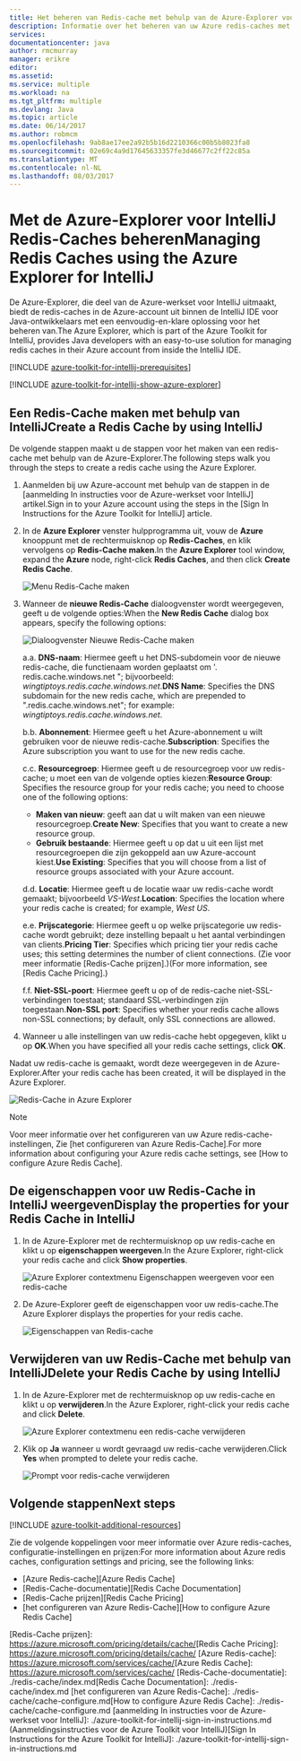 ```yaml
---
title: Het beheren van Redis-cache met behulp van de Azure-Explorer voor IntelliJ | Microsoft Docs
description: Informatie over het beheren van uw Azure redis-caches met behulp van de Azure-Explorer voor IntelliJ.
services: 
documentationcenter: java
author: rmcmurray
manager: erikre
editor: 
ms.assetid: 
ms.service: multiple
ms.workload: na
ms.tgt_pltfrm: multiple
ms.devlang: Java
ms.topic: article
ms.date: 06/14/2017
ms.author: robmcm
ms.openlocfilehash: 9ab8ae17ee2a92b5b16d2210366c00b5b8023fa8
ms.sourcegitcommit: 02e69c4a9d17645633357fe3d46677c2ff22c85a
ms.translationtype: MT
ms.contentlocale: nl-NL
ms.lasthandoff: 08/03/2017
---
```

# <a name="managing-redis-caches-using-the-azure-explorer-for-intellij"></a><span data-ttu-id="a0765-103">Met de Azure-Explorer voor IntelliJ Redis-Caches beheren</span><span class="sxs-lookup"><span data-stu-id="a0765-103">Managing Redis Caches using the Azure Explorer for IntelliJ</span></span>

<span data-ttu-id="a0765-104">De Azure-Explorer, die deel van de Azure-werkset voor IntelliJ uitmaakt, biedt de redis-caches in de Azure-account uit binnen de IntelliJ IDE voor Java-ontwikkelaars met een eenvoudig-en-klare oplossing voor het beheren van.</span><span class="sxs-lookup"><span data-stu-id="a0765-104">The Azure Explorer, which is part of the Azure Toolkit for IntelliJ, provides Java developers with an easy-to-use solution for managing redis caches in their Azure account from inside the IntelliJ IDE.</span></span>

[!INCLUDE [azure-toolkit-for-intellij-prerequisites](../includes/azure-toolkit-for-intellij-prerequisites.md)]

[!INCLUDE [azure-toolkit-for-intellij-show-azure-explorer](../includes/azure-toolkit-for-intellij-show-azure-explorer.md)]

## <a name="create-a-redis-cache-by-using-intellij"></a><span data-ttu-id="a0765-105">Een Redis-Cache maken met behulp van IntelliJ</span><span class="sxs-lookup"><span data-stu-id="a0765-105">Create a Redis Cache by using IntelliJ</span></span>

<span data-ttu-id="a0765-106">De volgende stappen maakt u de stappen voor het maken van een redis-cache met behulp van de Azure-Explorer.</span><span class="sxs-lookup"><span data-stu-id="a0765-106">The following steps walk you through the steps to create a redis cache using the Azure Explorer.</span></span>

1. <span data-ttu-id="a0765-107">Aanmelden bij uw Azure-account met behulp van de stappen in de [aanmelding In instructies voor de Azure-werkset voor IntelliJ] artikel.</span><span class="sxs-lookup"><span data-stu-id="a0765-107">Sign in to your Azure account using the steps in the [Sign In Instructions for the Azure Toolkit for IntelliJ] article.</span></span>

1. <span data-ttu-id="a0765-108">In de **Azure Explorer** venster hulpprogramma uit, vouw de **Azure** knooppunt met de rechtermuisknop op **Redis-Caches**, en klik vervolgens op **Redis-Cache maken**.</span><span class="sxs-lookup"><span data-stu-id="a0765-108">In the **Azure Explorer** tool window, expand the **Azure** node, right-click **Redis Caches**, and then click **Create Redis Cache**.</span></span>

   ![Menu Redis-Cache maken][CR01]

1. <span data-ttu-id="a0765-110">Wanneer de **nieuwe Redis-Cache** dialoogvenster wordt weergegeven, geeft u de volgende opties:</span><span class="sxs-lookup"><span data-stu-id="a0765-110">When the **New Redis Cache** dialog box appears, specify the following options:</span></span>

   ![Dialoogvenster Nieuwe Redis-Cache maken][CR02]

   <span data-ttu-id="a0765-112">a.</span><span class="sxs-lookup"><span data-stu-id="a0765-112">a.</span></span> <span data-ttu-id="a0765-113">**DNS-naam**: Hiermee geeft u het DNS-subdomein voor de nieuwe redis-cache, die functienaam worden geplaatst om '. redis.cache.windows.net "; bijvoorbeeld: *wingtiptoys.redis.cache.windows.net*.</span><span class="sxs-lookup"><span data-stu-id="a0765-113">**DNS Name**: Specifies the DNS subdomain for the new redis cache, which are prepended to ".redis.cache.windows.net"; for example: *wingtiptoys.redis.cache.windows.net*.</span></span>

   <span data-ttu-id="a0765-114">b.</span><span class="sxs-lookup"><span data-stu-id="a0765-114">b.</span></span> <span data-ttu-id="a0765-115">**Abonnement**: Hiermee geeft u het Azure-abonnement u wilt gebruiken voor de nieuwe redis-cache.</span><span class="sxs-lookup"><span data-stu-id="a0765-115">**Subscription**: Specifies the Azure subscription you want to use for the new redis cache.</span></span>

   <span data-ttu-id="a0765-116">c.</span><span class="sxs-lookup"><span data-stu-id="a0765-116">c.</span></span> <span data-ttu-id="a0765-117">**Resourcegroep**: Hiermee geeft u de resourcegroep voor uw redis-cache; u moet een van de volgende opties kiezen:</span><span class="sxs-lookup"><span data-stu-id="a0765-117">**Resource Group**: Specifies the resource group for your redis cache; you need to choose one of the following options:</span></span>
      * <span data-ttu-id="a0765-118">**Maken van nieuw**: geeft aan dat u wilt maken van een nieuwe resourcegroep.</span><span class="sxs-lookup"><span data-stu-id="a0765-118">**Create New**: Specifies that you want to create a new resource group.</span></span>
      * <span data-ttu-id="a0765-119">**Gebruik bestaande**: Hiermee geeft u op dat u uit een lijst met resourcegroepen die zijn gekoppeld aan uw Azure-account kiest.</span><span class="sxs-lookup"><span data-stu-id="a0765-119">**Use Existing**: Specifies that you will choose from a list of resource groups associated with your Azure account.</span></span>

   <span data-ttu-id="a0765-120">d.</span><span class="sxs-lookup"><span data-stu-id="a0765-120">d.</span></span> <span data-ttu-id="a0765-121">**Locatie**: Hiermee geeft u de locatie waar uw redis-cache wordt gemaakt; bijvoorbeeld *VS-West*.</span><span class="sxs-lookup"><span data-stu-id="a0765-121">**Location**: Specifies the location where your redis cache is created; for example, *West US*.</span></span>

   <span data-ttu-id="a0765-122">e.</span><span class="sxs-lookup"><span data-stu-id="a0765-122">e.</span></span> <span data-ttu-id="a0765-123">**Prijscategorie**: Hiermee geeft u op welke prijscategorie uw redis-cache wordt gebruikt; deze instelling bepaalt u het aantal verbindingen van clients.</span><span class="sxs-lookup"><span data-stu-id="a0765-123">**Pricing Tier**: Specifies which pricing tier your redis cache uses; this setting determines the number of client connections.</span></span> <span data-ttu-id="a0765-124">(Zie voor meer informatie [Redis-Cache prijzen].)</span><span class="sxs-lookup"><span data-stu-id="a0765-124">(For more information, see [Redis Cache Pricing].)</span></span>

   <span data-ttu-id="a0765-125">f.</span><span class="sxs-lookup"><span data-stu-id="a0765-125">f.</span></span> <span data-ttu-id="a0765-126">**Niet-SSL-poort**: Hiermee geeft u op of de redis-cache niet-SSL-verbindingen toestaat; standaard SSL-verbindingen zijn toegestaan.</span><span class="sxs-lookup"><span data-stu-id="a0765-126">**Non-SSL port**: Specifies whether your redis cache allows non-SSL connections; by default, only SSL connections are allowed.</span></span>

1. <span data-ttu-id="a0765-127">Wanneer u alle instellingen van uw redis-cache hebt opgegeven, klikt u op **OK**.</span><span class="sxs-lookup"><span data-stu-id="a0765-127">When you have specified all your redis cache settings, click **OK**.</span></span>

<span data-ttu-id="a0765-128">Nadat uw redis-cache is gemaakt, wordt deze weergegeven in de Azure-Explorer.</span><span class="sxs-lookup"><span data-stu-id="a0765-128">After your redis cache has been created, it will be displayed in the Azure Explorer.</span></span>

   ![Redis-Cache in Azure Explorer][CR03]

> [!NOTE]
>
> <span data-ttu-id="a0765-130">Voor meer informatie over het configureren van uw Azure redis-cache-instellingen, Zie [het configureren van Azure Redis-Cache].</span><span class="sxs-lookup"><span data-stu-id="a0765-130">For more information about configuring your Azure redis cache settings, see [How to configure Azure Redis Cache].</span></span>
>

## <a name="display-the-properties-for-your-redis-cache-in-intellij"></a><span data-ttu-id="a0765-131">De eigenschappen voor uw Redis-Cache in IntelliJ weergeven</span><span class="sxs-lookup"><span data-stu-id="a0765-131">Display the properties for your Redis Cache in IntelliJ</span></span>

1. <span data-ttu-id="a0765-132">In de Azure-Explorer met de rechtermuisknop op uw redis-cache en klikt u op **eigenschappen weergeven**.</span><span class="sxs-lookup"><span data-stu-id="a0765-132">In the Azure Explorer, right-click your redis cache and click **Show properties**.</span></span>

   ![Azure Explorer contextmenu Eigenschappen weergeven voor een redis-cache][SP01]

1. <span data-ttu-id="a0765-134">De Azure-Explorer geeft de eigenschappen voor uw redis-cache.</span><span class="sxs-lookup"><span data-stu-id="a0765-134">The Azure Explorer displays the properties for your redis cache.</span></span>

   ![Eigenschappen van Redis-cache][SP02]

## <a name="delete-your-redis-cache-by-using-intellij"></a><span data-ttu-id="a0765-136">Verwijderen van uw Redis-Cache met behulp van IntelliJ</span><span class="sxs-lookup"><span data-stu-id="a0765-136">Delete your Redis Cache by using IntelliJ</span></span>

1. <span data-ttu-id="a0765-137">In de Azure-Explorer met de rechtermuisknop op uw redis-cache en klikt u op **verwijderen**.</span><span class="sxs-lookup"><span data-stu-id="a0765-137">In the Azure Explorer, right-click your redis cache and click **Delete**.</span></span>

   ![Azure Explorer contextmenu een redis-cache verwijderen][DE01]

1. <span data-ttu-id="a0765-139">Klik op **Ja** wanneer u wordt gevraagd uw redis-cache verwijderen.</span><span class="sxs-lookup"><span data-stu-id="a0765-139">Click **Yes** when prompted to delete your redis cache.</span></span>

   ![Prompt voor redis-cache verwijderen][DE02]

## <a name="next-steps"></a><span data-ttu-id="a0765-141">Volgende stappen</span><span class="sxs-lookup"><span data-stu-id="a0765-141">Next steps</span></span>

[!INCLUDE [azure-toolkit-additional-resources](../includes/azure-toolkit-additional-resources.md)]

<span data-ttu-id="a0765-142">Zie de volgende koppelingen voor meer informatie over Azure redis-caches, configuratie-instellingen en prijzen:</span><span class="sxs-lookup"><span data-stu-id="a0765-142">For more information about Azure redis caches, configuration settings and pricing, see the following links:</span></span>

* <span data-ttu-id="a0765-143">[Azure Redis-cache]</span><span class="sxs-lookup"><span data-stu-id="a0765-143">[Azure Redis Cache]</span></span>
* <span data-ttu-id="a0765-144">[Redis-Cache-documentatie]</span><span class="sxs-lookup"><span data-stu-id="a0765-144">[Redis Cache Documentation]</span></span>
* <span data-ttu-id="a0765-145">[Redis-Cache prijzen]</span><span class="sxs-lookup"><span data-stu-id="a0765-145">[Redis Cache Pricing]</span></span>
* <span data-ttu-id="a0765-146">[het configureren van Azure Redis-Cache]</span><span class="sxs-lookup"><span data-stu-id="a0765-146">[How to configure Azure Redis Cache]</span></span>

<!-- URL List -->

<span data-ttu-id="a0765-147">[Redis-Cache prijzen]: https://azure.microsoft.com/pricing/details/cache/</span><span class="sxs-lookup"><span data-stu-id="a0765-147">[Redis Cache Pricing]: https://azure.microsoft.com/pricing/details/cache/</span></span>
<span data-ttu-id="a0765-148">[Azure Redis-cache]: https://azure.microsoft.com/services/cache/</span><span class="sxs-lookup"><span data-stu-id="a0765-148">[Azure Redis Cache]: https://azure.microsoft.com/services/cache/</span></span>
<span data-ttu-id="a0765-149">[Redis-Cache-documentatie]: ./redis-cache/index.md</span><span class="sxs-lookup"><span data-stu-id="a0765-149">[Redis Cache Documentation]: ./redis-cache/index.md</span></span>
<span data-ttu-id="a0765-150">[het configureren van Azure Redis-Cache]: ./redis-cache/cache-configure.md</span><span class="sxs-lookup"><span data-stu-id="a0765-150">[How to configure Azure Redis Cache]: ./redis-cache/cache-configure.md</span></span>
<span data-ttu-id="a0765-151">[aanmelding In instructies voor de Azure-werkset voor IntelliJ]: ./azure-toolkit-for-intellij-sign-in-instructions.md (Aanmeldingsinstructies voor de Azure Toolkit voor IntelliJ)</span><span class="sxs-lookup"><span data-stu-id="a0765-151">[Sign In Instructions for the Azure Toolkit for IntelliJ]: ./azure-toolkit-for-intellij-sign-in-instructions.md</span></span>

<!-- IMG List -->

[CR01]: ./media/azure-toolkit-for-intellij-managing-redis-caches-using-azure-explorer/CR01.png
[CR02]: ./media/azure-toolkit-for-intellij-managing-redis-caches-using-azure-explorer/CR02.png
[CR03]: ./media/azure-toolkit-for-intellij-managing-redis-caches-using-azure-explorer/CR03.png

[SP01]: ./media/azure-toolkit-for-intellij-managing-redis-caches-using-azure-explorer/SP01.png
[SP02]: ./media/azure-toolkit-for-intellij-managing-redis-caches-using-azure-explorer/SP02.png

[DE01]: ./media/azure-toolkit-for-intellij-managing-redis-caches-using-azure-explorer/DE01.png
[DE02]: ./media/azure-toolkit-for-intellij-managing-redis-caches-using-azure-explorer/DE02.png
